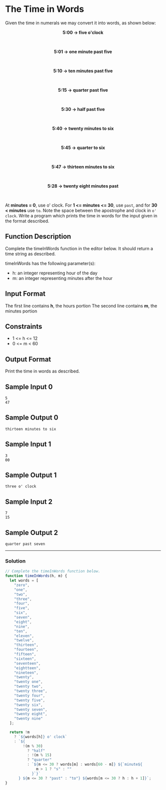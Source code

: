 # The Time in Words

Given the time in numerals we may convert it into words, as shown below:

**<p align="center">5:00 -> five o'clock</p>**<br/>
**<p align="center">5:01 -> one minute past five</p>**<br/>
**<p align="center">5:10 -> ten minutes past five</p>**<br/>
**<p align="center">5:15 -> quarter past five</p>**<br/>
**<p align="center">5:30 -> half past five</p>**<br/>
**<p align="center">5:40 -> twenty minutes to six</p>**<br/>
**<p align="center">5:45 -> quarter to six</p>**<br/>
**<p align="center">5:47 -> thirteen minutes to six</p>**<br/>
**<p align="center">5:28 -> twenty eight minutes past</p>**

<br/>

At **minutes = 0**, use o' clock. For **1 <= minutes <= 30**, use `past`, and for **30 < minutes** use `to`. Note the space between the apostrophe and clock in `o' clock`. Write a program which prints the time in words for the input given in the format described.

## Function Description

Complete the timeInWords function in the editor below. It should return a time string as described.

timeInWords has the following parameter(s):

- h: an integer representing hour of the day
- m: an integer representing minutes after the hour

## Input Format

The first line contains **h**, the hours portion The second line contains **m**, the minutes portion

## Constraints

- 1 <= h <= 12
- 0 <= m < 60

## Output Format

Print the time in words as described.

## Sample Input 0

```
5
47
```

## Sample Output 0

```
thirteen minutes to six
```

## Sample Input 1

```
3
00
```

## Sample Output 1

```
three o' clock
```

## Sample Input 2

```
7
15
```

## Sample Output 2

```
quarter past seven
```

---

### Solution

```javascript
// Complete the timeInWords function below.
function timeInWords(h, m) {
  let words = [
    "zero",
    "one",
    "two",
    "three",
    "four",
    "five",
    "six",
    "seven",
    "eight",
    "nine",
    "ten",
    "eleven",
    "twelve",
    "thirteen",
    "fourteen",
    "fifteen",
    "sixteen",
    "seventeen",
    "eightteen",
    "nineteen",
    "twenty",
    "twenty one",
    "twenty two",
    "twenty three",
    "twenty four",
    "twenty five",
    "twenty six",
    "twenty seven",
    "twenty eight",
    "twenty nine"
  ];

  return !m
    ? `${words[h]} o' clock`
    : `${
        !(m % 30)
          ? "half"
          : !(m % 15)
          ? "quarter"
          : `${m <= 30 ? words[m] : words[60 - m]} ${`minute${
              m > 1 ? "s" : ""
            }`}`
      } ${m <= 30 ? "past" : "to"} ${words[m <= 30 ? h : h + 1]}`;
}
```
